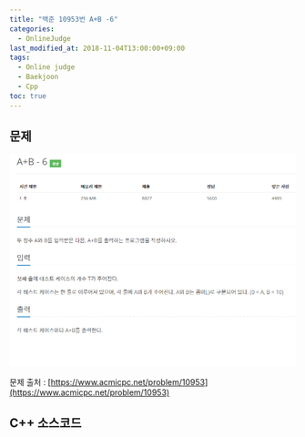 ```yaml
---
title: "백준 10953번 A+B -6"
categories: 
  - OnlineJudge
last_modified_at: 2018-11-04T13:00:00+09:00
tags: 
  - Online judge
  - Baekjoon
  - Cpp
toc: true
---
```


## 문제

![10950](https://github.com/lesslate/lesslate.github.io/blob/master/assets/img/OnlineJudge/10953.png?raw=true)

문제 출처 : [https://www.acmicpc.net/problem/10953](https://www.acmicpc.net/problem/10953)



## C++ 소스코드


<script src="https://gist.github.com/lesslate/94b6b703a85f64454a982f96931b4c87.js"></script>